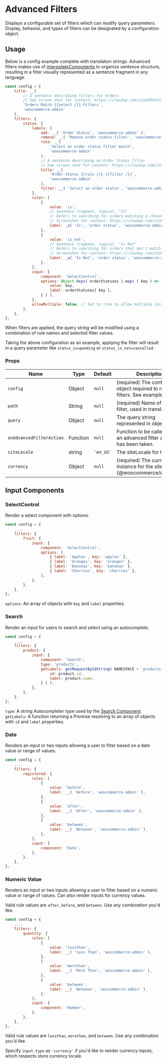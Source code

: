 # Advanced Filters

Displays a configurable set of filters which can modify query parameters. Display, behavior, and types of filters can be designated by a configuration object.

## Usage

Below is a config example complete with translation strings. Advanced filters makes use of [interpolateComponents](https://github.com/Automattic/interpolate-components#readme) to organize sentence structure, resulting in a filter visually represented as a sentence fragment in any language.

```js
const config = {
	title: __(
		// A sentence describing filters for Orders
		// See screen shot for context: https://cloudup.com/cSsUY9VeCVJ
		'Orders Match {{select /}} Filters',
		'woocommerce-admin'
	),
	filters: {
		status: {
			labels: {
				add: __( 'Order Status', 'woocommerce-admin' ),
				remove: __( 'Remove order status filter', 'woocommerce-admin' ),
				rule: __(
					'Select an order status filter match',
					'woocommerce-admin'
				),
				// A sentence describing an Order Status filter
				// See screen shot for context: https://cloudup.com/cSsUY9VeCVJ
				title: __(
					'Order Status {{rule /}} {{filter /}}',
					'woocommerce-admin'
				),
				filter: __( 'Select an order status', 'woocommerce-admin' ),
			},
			rules: [
				{
					value: 'is',
					// Sentence fragment, logical, "Is"
					// Refers to searching for orders matching a chosen order status
					// Screenshot for context: https://cloudup.com/cSsUY9VeCVJ
					label: _x( 'Is', 'order status', 'woocommerce-admin' ),
				},
				{
					value: 'is_not',
					// Sentence fragment, logical, "Is Not"
					// Refers to searching for orders that don't match a chosen order status
					// Screenshot for context: https://cloudup.com/cSsUY9VeCVJ
					label: _x( 'Is Not', 'order status', 'woocommerce-admin' ),
				},
			],
			input: {
				component: 'SelectControl',
				options: Object.keys( orderStatuses ).map( ( key ) => ( {
					value: key,
					label: orderStatuses[ key ],
				} ) ),
			},
			allowMultiple: false, // Set to true to allow multiple instances of this filter.
		},
	},
};
```

When filters are applied, the query string will be modified using a combination of rule names and selected filter values.

Taking the above configuration as an example, applying the filter will result in a query parameter like `status_is=pending` or `status_is_not=cancelled`.

### Props

| Name                     | Type     | Default   | Description                                                                        |
| ------------------------ | -------- | --------- | ---------------------------------------------------------------------------------- |
| `config`                 | Object   | `null`    | (required) The configuration object required to render filters. See example above. |
| `path`                   | String   | `null`    | (required) Name of this filter, used in translations.                              |
| `query`                  | Object   | `null`    | The query string represented in object form.                                       |
| `onAdvancedFilterAction` | Function | `null`    | Function to be called after an advanced filter action has been taken.              |
| `siteLocale`             | string   | `'en_US'` | The siteLocale for the site.                                                       |
| `currency`               | Object   | `null`    | (required) The currency instance for the site (@woocommerce/currency).             |

## Input Components

### SelectControl

Render a select component with options.

```js
const config = {
	...,
	filters: {
		fruit: {
			input: {
				component: 'SelectControl',
				options: [
					{ label: 'Apples', key: 'apples' },
					{ label: 'Oranges', key: 'oranges' },
					{ label: 'Bananas', key: 'bananas' },
					{ label: 'Cherries', key: 'cherries' },
				],
			},
		},
	},
};
```

`options`: An array of objects with `key` and `label` properties.

### Search

Render an input for users to search and select using an autocomplete.

```js
const config = {
	...,
	filters: {
		product: {
			input: {
				component: 'Search',
				type: 'products',
				getLabels: getRequestByIdString( NAMESPACE + 'products', product => ( {
					id: product.id,
					label: product.name,
				} ) ),
			},
		},
	},
};
```

`type`: A string Autocompleter type used by the [Search Component](https://github.com/woocommerce/woocommerce-admin/tree/main/packages/components/src/search).
`getLabels`: A function returning a Promise resolving to an array of objects with `id` and `label` properties.

### Date

Renders an input or two inputs allowing a user to filter based on a date value or range of values.

```js
const config = {
	...,
	filters: {
		registered: {
			rules: [
				{
					value: 'before',
					label: __( 'Before', 'woocommerce-admin' ),
				},
				{
					value: 'after',
					label: __( 'After', 'woocommerce-admin' ),
				},
				{
					value: 'between',
					label: __( 'Between', 'woocommerce-admin' ),
				},
			],
			input: {
				component: 'Date',
			},
		},
	},
};
```

### Numeric Value

Renders an input or two inputs allowing a user to filter based on a numeric value or range of values. Can also render inputs for currency values.

Valid rule values are `after`, `before`, and `between`. Use any combination you'd like.

```js
const config = {
	...,
	filters: {
		quantity: {
			rules: [
				{
					value: 'lessthan',
					label: __( 'Less Than', 'woocommerce-admin' ),
				},
				{
					value: 'morethan',
					label: __( 'More Than', 'woocommerce-admin' ),
				},
				{
					value: 'between',
					label: __( 'Between', 'woocommerce-admin' ),
				},
			],
			input: {
				component: 'Number',
			},
		},
	},
};
```

Valid rule values are `lessthan`, `morethan`, and `between`. Use any combination you'd like.

Specify `input.type` as `'currency'` if you'd like to render currency inputs, which respects store currency locale.
